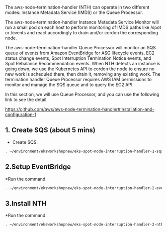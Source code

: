 The aws-node-termination-handler (NTH) can operate in two different modes: Instance Metadata Service (IMDS) or the Queue Processor.

The aws-node-termination-handler Instance Metadata Service Monitor will run a small pod on each host to perform monitoring of IMDS paths like /spot or /events and react accordingly to drain and/or cordon the corresponding node.

The aws-node-termination-handler Queue Processor will monitor an SQS queue of events from Amazon EventBridge for ASG lifecycle events, EC2 status change events, Spot Interruption Termination Notice events, and Spot Rebalance Recommendation events. When NTH detects an instance is going down, we use the Kubernetes API to cordon the node to ensure no new work is scheduled there, then drain it, removing any existing work. The termination handler Queue Processor requires AWS IAM permissions to monitor and manage the SQS queue and to query the EC2 API.

In this section, we will use Queue Processor, and you can use the following link to see the detail.

https://github.com/aws/aws-node-termination-handler#installation-and-configuration-1

## 1. Create SQS (about 5 mins)
* Create SQS.
```bash
. ~/environment/eksworkshopnew/eks-spot-node-interruption-handler-1-sqs.sh
```

## 2.Setup EventBridge
*Run the command.
```bash
. ~/environment/eksworkshopnew/eks-spot-node-interruption-handler-2-eventbridge.sh
```
## 3.Install NTH
*Run the command.
```bash
. ~/environment/eksworkshopnew/eks-spot-node-interruption-handler-3-nth.sh
```
